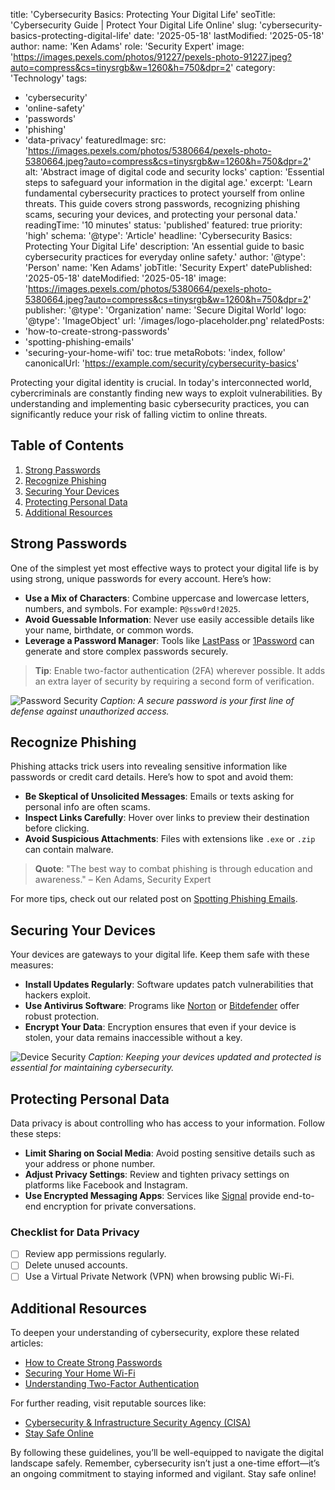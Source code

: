 title: 'Cybersecurity Basics: Protecting Your Digital Life'
seoTitle: 'Cybersecurity Guide | Protect Your Digital Life Online'
slug: 'cybersecurity-basics-protecting-digital-life'
date: '2025-05-18'
lastModified: '2025-05-18'
author:
name: 'Ken Adams'
role: 'Security Expert'
image: 'https://images.pexels.com/photos/91227/pexels-photo-91227.jpeg?auto=compress&cs=tinysrgb&w=1260&h=750&dpr=2'
category: 'Technology'
tags:

- 'cybersecurity'
- 'online-safety'
- 'passwords'
- 'phishing'
- 'data-privacy'
  featuredImage:
  src: 'https://images.pexels.com/photos/5380664/pexels-photo-5380664.jpeg?auto=compress&cs=tinysrgb&w=1260&h=750&dpr=2'
  alt: 'Abstract image of digital code and security locks'
  caption: 'Essential steps to safeguard your information in the digital age.'
  excerpt: 'Learn fundamental cybersecurity practices to protect yourself from online threats. This guide covers strong passwords, recognizing phishing scams, securing your devices, and protecting your personal data.'
  readingTime: '10 minutes'
  status: 'published'
  featured: true
  priority: 'high'
  schema:
  '@type': 'Article'
  headline: 'Cybersecurity Basics: Protecting Your Digital Life'
  description: 'An essential guide to basic cybersecurity practices for everyday online safety.'
  author:
  '@type': 'Person'
  name: 'Ken Adams'
  jobTitle: 'Security Expert'
  datePublished: '2025-05-18'
  dateModified: '2025-05-18'
  image: 'https://images.pexels.com/photos/5380664/pexels-photo-5380664.jpeg?auto=compress&cs=tinysrgb&w=1260&h=750&dpr=2'
  publisher:
  '@type': 'Organization'
  name: 'Secure Digital World'
  logo:
  '@type': 'ImageObject'
  url: '/images/logo-placeholder.png'
  relatedPosts:
- 'how-to-create-strong-passwords'
- 'spotting-phishing-emails'
- 'securing-your-home-wifi'
  toc: true
  metaRobots: 'index, follow'
  canonicalUrl: 'https://example.com/security/cybersecurity-basics'

Protecting your digital identity is crucial. In today's interconnected world, cybercriminals are constantly finding new ways to exploit vulnerabilities. By understanding and implementing basic cybersecurity practices, you can significantly reduce your risk of falling victim to online threats.

## Table of Contents

1. [Strong Passwords](#strong-passwords)
2. [Recognize Phishing](#recognize-phishing)
3. [Securing Your Devices](#securing-your-devices)
4. [Protecting Personal Data](#protecting-personal-data)
5. [Additional Resources](#additional-resources)

## Strong Passwords

One of the simplest yet most effective ways to protect your digital life is by using strong, unique passwords for every account. Here’s how:

- **Use a Mix of Characters**: Combine uppercase and lowercase letters, numbers, and symbols. For example: `P@ssw0rd!2025`.
- **Avoid Guessable Information**: Never use easily accessible details like your name, birthdate, or common words.
- **Leverage a Password Manager**: Tools like [LastPass](https://www.lastpass.com/) or [1Password](https://1password.com/) can generate and store complex passwords securely.

> **Tip**: Enable two-factor authentication (2FA) wherever possible. It adds an extra layer of security by requiring a second form of verification.

![Password Security](https://images.pexels.com/photos/414860/pexels-photo-414860.jpeg?auto=compress&cs=tinysrgb&w=1260&h=750&dpr=2)
_Caption: A secure password is your first line of defense against unauthorized access._

## Recognize Phishing

Phishing attacks trick users into revealing sensitive information like passwords or credit card details. Here’s how to spot and avoid them:

- **Be Skeptical of Unsolicited Messages**: Emails or texts asking for personal info are often scams.
- **Inspect Links Carefully**: Hover over links to preview their destination before clicking.
- **Avoid Suspicious Attachments**: Files with extensions like `.exe` or `.zip` can contain malware.

> **Quote**: "The best way to combat phishing is through education and awareness." – Ken Adams, Security Expert

For more tips, check out our related post on [Spotting Phishing Emails](#).

## Securing Your Devices

Your devices are gateways to your digital life. Keep them safe with these measures:

- **Install Updates Regularly**: Software updates patch vulnerabilities that hackers exploit.
- **Use Antivirus Software**: Programs like [Norton](https://www.norton.com/) or [Bitdefender](https://www.bitdefender.com/) offer robust protection.
- **Encrypt Your Data**: Encryption ensures that even if your device is stolen, your data remains inaccessible without a key.

![Device Security](https://images.pexels.com/photos/3861972/pexels-photo-3861972.jpeg?auto=compress&cs=tinysrgb&w=1260&h=750&dpr=2)
_Caption: Keeping your devices updated and protected is essential for maintaining cybersecurity._

## Protecting Personal Data

Data privacy is about controlling who has access to your information. Follow these steps:

- **Limit Sharing on Social Media**: Avoid posting sensitive details such as your address or phone number.
- **Adjust Privacy Settings**: Review and tighten privacy settings on platforms like Facebook and Instagram.
- **Use Encrypted Messaging Apps**: Services like [Signal](https://signal.org/) provide end-to-end encryption for private conversations.

### Checklist for Data Privacy

- [ ] Review app permissions regularly.
- [ ] Delete unused accounts.
- [ ] Use a Virtual Private Network (VPN) when browsing public Wi-Fi.

## Additional Resources

To deepen your understanding of cybersecurity, explore these related articles:

- [How to Create Strong Passwords](#)
- [Securing Your Home Wi-Fi](#)
- [Understanding Two-Factor Authentication](#)

For further reading, visit reputable sources like:

- [Cybersecurity & Infrastructure Security Agency (CISA)](https://www.cisa.gov/)
- [Stay Safe Online](https://staysafeonline.org/)

By following these guidelines, you’ll be well-equipped to navigate the digital landscape safely. Remember, cybersecurity isn’t just a one-time effort—it’s an ongoing commitment to staying informed and vigilant. Stay safe online!
